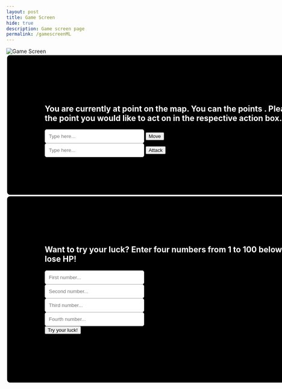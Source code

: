 ```yaml
---
layout: post
title: Game Screen
hide: true
description: Game screen page
permalink: /gamescreenML
---
```


<html lang="en">
<head>
<meta charset="UTF-8">
    <meta name="viewport" content="width=device-width, initial-scale=1.0">
    <style>
      /* styling was done with help of ChatGPT, but values and various styles to include was altered */
        .black-box {
            background-color: black;
            color: white;
            padding: 100px;
            border-radius: 10px;
            border: 2px solid white;
            text-align: left;
            width: 880px;
        }
        .white-input {
            background-color: white;
            padding: 10px;
            border: 1px solid #ccc;
            border-radius: 5px;
            width: 30%;
            box-sizing: border-box;
        }
        .gray-box {
            background-color: #504E4E;
            color: white;
            padding: 100px;
            border-radius: 10px;
            border: 2px solid white;
            text-align: left;
            width: 880px;
        }
    </style>
</head>

<body>
    <!-- map for game -->
    <img id="map" src="https://i.postimg.cc/x1YqnQJZ/MapPos1.jpg" alt="Game Screen" usemap="#gameMap">
    <!-- first black box to hold the main game functions (text, move, attack) -->
    <div class="black-box">
      <h2 id="boxtext">You are currently at point <span id="currentposition"></span> on the map. <span id="rangemovementability"></span><span id="enemyalert"></span>You can <span id="actions"></span> the points <span id="possibleactionpositions"></span>. Please input the number of the point you would like to act on in the respective action box.</h2>
      <input type="number" min="1" max="9" class="white-input" placeholder="Type here..." id="playerinputmove">
      <button onclick="move()">Move</button><br>
      <input type="number" min="1" max="9" class="white-input" placeholder="Type here..." id="playerinputattack">
      <button onclick="strike()">Attack</button>
    </div>
    <!-- second black box to hold the machine learning feature (text, inputs) -->
    <div class="black-box">
      <h2 id="boxtext">Want to try your luck? Enter four numbers from 1 to 100 below and see if you gain or lose HP!</h2>
      <input type="number" min="1" max="100" class="white-input" placeholder="First number..." id="firstnumber"><br>
      <input type="number" min="1" max="100" class="white-input" placeholder="Second number..." id="secondnumber"><br>
      <input type="number" min="1" max="100" class="white-input" placeholder="Third number..." id="thirdnumber"><br>
      <input type="number" min="1" max="100" class="white-input" placeholder="Fourth number..." id="fourthnumber"><br>
      <button onclick="findprobability()">Try your luck!</button>
      <h2 id="boxtext"><span id="result"></span></h2>
    </div>
</body>

<script>
    // frontend (HTML, Javascript) made on a GitHub repository using a teacher template according to their instructions: https://github.com/nighthawkcoders/Nighthawk-Pages
    // define function to check if the class range/movement is true or not. but first set variables to hold whether or not range/movement is true, 0 = false, 1 = true
    let rangecheck = 0;
    let movementcheck = 0;
    async function rangemovementcheck() {
      // GET request to find if range/movement is true or not
      const url = "http://127.0.0.1:8086/api/currentchar/";
      var options = {
          method: 'GET', // *GET, POST, PUT, DELETE, etc.
          mode: 'cors', // no-cors, *cors, same-origin
          cache: 'default', // *default, no-cache, reload, force-cache, only-if-cached
          credentials: 'include', // include, same-origin, omit
          headers: {
              'Content-Type': 'application/json',
          },
      };
      try {
        const response = await fetch(url, options);
        const data = await response.json()
        var currentclassdata = data[0];
        var temprange = currentclassdata.range;
        var tempmovement = currentclassdata.movement;
        
        // convert true/false into 1/0
        if (temprange == true) {
          rangecheck = 1;
        }
        else {
          rangecheck = 0;
        };

        if (tempmovement == true) {
          movementcheck = 1;
        }
        else {
          movementcheck = 0;
        }
      } catch (err) {
        console.log(err);
      }
    };

    // define function to calculate damage
    async function calculateDamage() { // async used because the GET needs to run before the PUT
      var dataHealth = 0;
      // fetch data to get HP
      // const url = "http://{{site.baseurl}}/api/currentchar/"; // revert back to 127.0.0.1:8086 for local
      const url = "http://127.0.0.1:8086/api/currentchar/";
      var options = {
          method: 'GET', // *GET, POST, PUT, DELETE, etc.
          mode: 'cors', // no-cors, *cors, same-origin
          cache: 'default', // *default, no-cache, reload, force-cache, only-if-cached
          credentials: 'include', // include, same-origin, omit
          headers: {
              'Content-Type': 'application/json',
          },
      };

      // get current health
      const response = await fetch(url, options);
      const data = await response.json();
      var dataObject = data[0];
      dataHealth = dataObject["health"];

      // get new healh
      var newhealth = dataHealth - 1;
      dataObject["health"] = newhealth;

      // send PUT request to update with new health
      body = {
          classname: dataObject["classname"],
          health: newhealth,
          attack: dataObject["attack"],
          range: dataObject["range"],
          movement: dataObject["movement"]
      };
      var AuthOptions = {
          mode: 'cors', // no-cors, *cors, same-origin
          credentials: 'include', // include, same-origin, omit
          headers: {
              'Content-Type': 'application/json',
          },
          method: 'PUT', // override the method property
          cache: 'no-cache', // set the cache property
          body: JSON.stringify(body)
      };

      // fetch the API
      fetch(url, AuthOptions)
      .then(response => {
          // check for response errors and display
          if (response.status !== 200) {
              // window.location.href = "{{site.baseurl}}/authorizationfail"; *update with link for error if want
              return;
          }
          // valid response will contain JSON data
          response.json().then(data => {
              console.log("Data updated")
          })
      })
      // catch fetch errors (ie ACCESS to server blocked)
      .catch(err => {
      console.log(err)
      });

      // alert user about being hit and display new health
      alert("You've been hit! Your health is now " + newhealth)

      // check if health is 0 (lose)
      if (newhealth == 0) {
        window.location.href = '{{site.baseurl}}/losescreen';
      }
    };
    
    // define variable for initial position and update it in text
    var position = 1;
    document.getElementById("currentposition").textContent = position;

    // define object for the map images (MapPos1 means at point 1)
    var mapImages = {
        1: "https://i.postimg.cc/x1YqnQJZ/MapPos1.jpg",
        2: "https://i.postimg.cc/GmQtpfvm/MapPos2.jpg",
        3: "https://i.postimg.cc/SK1K6zT0/MapPos3.jpg",
        4: "https://i.postimg.cc/SKxsYGG7/MapPos4.jpg",
        5: "https://i.postimg.cc/ZYdqNn6g/MapPos5.jpg",
        6: "https://i.postimg.cc/rsxF2Z8c/MapPos6.jpg",
        7: "https://i.postimg.cc/RFjV8xxX/MapPos7.jpg",
        8: "https://i.postimg.cc/637pY5g8/MapPos8.jpg",
        9: "https://i.postimg.cc/dtcVjFB0/MapPos9.jpg"
    };

    // define object for possible actions (movement and attack) depending on initial position and update it in text
    // 1: [2, 3] means that when at position 1, they can move or attack to position 2 or 3
    var possibleActionPositions = {
        1: [2, 3],
        2: [1, 3, 4, 5],
        3: [1, 2, 5, 6],
        4: [2, 5, 7],
        5: [2, 3, 4, 6, 7, 8],
        6: [3, 5, 8],
        7: [4, 5, 8, 9],
        8: [5, 6, 7, 9],
        9: [7, 8],
        10: [1, 2, 3, 4, 5, 6, 7, 8, 9]
    };

    document.getElementById("possibleactionpositions").textContent = possibleActionPositions[position];

    // define function to check if a number is in one of the possible actions
    var enemyposition = 9;
    var enemyspot = possibleActionPositions[enemyposition]
    function checkPosition(number, arr) {
      for (var i = 0; i < arr.length; i++) {
        if (arr[i] == number) {
          document.getElementById("enemyalert").textContent = "The enemy is one step away from you! ";
          document.getElementById("actions").textContent = "move to or attack";
          return true;
        }
        else {
          document.getElementById("enemyalert").textContent = "";
          document.getElementById("actions").textContent = "move to";
          return false;
        }
      }
    }
    checkPosition(enemyposition, possibleActionPositions[position]);

    // function to pick a random number from 1 to max, and this is how to decide what the bot is going to do
    function enemychoice(max) {
      var randomnumber = Math.random();
      var scalednumber = randomnumber * max;
      var endnumber = Math.floor(scalednumber) + 1;
      return endnumber;
    };

    // function to pick a random number from an inputted array
    function enemychoice2(array) {
      const randomIndex = Math.floor(Math.random() * array.length);
      var moveposition = array[randomIndex];
      return moveposition;
    };

    // define function for enemy movement
    function enemymove() {
      var moveposition = enemychoice2(enemyspot); // pick spot to move to
      while (moveposition == position) {
        moveposition = enemychoice2(enemyspot); // ensure bot doesn't move to the same spot user is on
      };
      enemyposition = moveposition;
      enemyspot = possibleActionPositions[enemyposition]
      return;
    };
        
    // define function for bot attack
    function enemyattack() {
      var attackposition = enemychoice2(enemyspot); // pick spot to attack
      if (attackposition == position) {
        calculateDamage();
      }
    };

    // define function to get rangecheck and movementcheck and then run functionality of movement, use setTimeout to ensure GET finishes
    function move() {
      rangemovementcheck();
      setTimeout(function() {
        movement();
      }, 200);
    };

    // define helper function for movement
    function movement() {
      // set inputValue to the number entered
      inputmovement = document.getElementById("playerinputmove");
      inputValue = inputmovement.value;
      if (movementcheck == 1) {
        possiblemoves = possibleActionPositions[10];
      }
      else {
        possiblemoves = possibleActionPositions[position];
      }
      for (var i = 0; i < possiblemoves.length; i++) {
        if (possiblemoves[i] == inputValue) {
          // set number entered as new postion and update text for current position, the possible places to act on, and map
          position = inputValue;
          document.getElementById("currentposition").textContent = position;
          if (movementcheck == 1) {
            document.getElementById("possibleactionpositions").textContent = possibleActionPositions[10];
          }
          else {
            document.getElementById("possibleactionpositions").textContent = possibleActionPositions[position];
          }
          var map = document.getElementById("map");
          map.src = mapImages[position];

          // bot action, always move if user isn't one spot away, 1/2 chance to attack and 1/2 chance to move if one spot away
          if (checkPosition(position, enemyspot)) {
            var choice = enemychoice(2);
            if (choice == 1) {
              enemymove();
            }
            else if (choice == 2) {
              enemyattack();
            }
          }
          else {
            enemymove();
          }

          // check positions and give alert if conditions met
          checkPosition(position, enemyspot);

          // override using movementcheck and rangecheck if applicable
          if (movementcheck == 1 && rangecheck == 1) {
            document.getElementById("rangemovementability").textContent = "You're able to move and hit anywhere on the map! ";
            document.getElementById("actions").textContent = "move to or attack";
            document.getElementById("possibleactionpositions").textContent = possibleActionPositions[10];
          }
          else {
            if (movementcheck == 1) {
            document.getElementById("rangemovementability").textContent = "You're able to move anywhere on the map! ";
            document.getElementById("possibleactionpositions").textContent = possibleActionPositions[10];
            }
            if (rangecheck == 1) {
              document.getElementById("rangemovementability").textContent = "You're able to hit anywhere on the map! ";
              document.getElementById("actions").textContent = "attack, but not move to,";
              document.getElementById("possibleactionpositions").textContent = possibleActionPositions[10];
            }
          }
          return;
        }
      }
      alert("Invalid number!");
    }

    // define function to get rangecheck and movementcheck and then run functionality of attack, use setTimeout to ensure GET finishes
    function strike() {
      rangemovementcheck();
      setTimeout(function() {
        attack();
      }, 200);
    };

    // define helper function for player attack
    function attack() {
      inputattack = document.getElementById("playerinputattack");
      inputattackValue = inputattack.value;
      if (rangecheck == 1) {
        possiblemoves = possibleActionPositions[10];
      }
      else {
        possiblemoves = possibleActionPositions[position];
      }
      for (var i = 0; i < possiblemoves.length; i++) {
        if (possiblemoves[i] == inputattackValue) {
          // check if hit or not
          if (possiblemoves[i] == enemyposition) {
            alert("You Hit!")
            window.location.href='{{site.baseurl}}/winscreen'
            return;
          }
          else {
            alert("You Missed!")
          }

          // bot action, always move if user isn't one spot away, 1/2 chance to attack and 1/2 chance to move if one spot away
          if (checkPosition(position, enemyspot)) {
            var choice = enemychoice(2)
            if (choice == 1) {
              enemymove();
            }
            else if (choice == 2) {
              enemyattack();
            }
          }
          else {
            enemymove();
          }

          // check positions to update text
          checkPosition(position, enemyspot)

          // override using movementcheck and rangecheck if applicable
          if (movementcheck == 1 && rangecheck == 1) {
            document.getElementById("rangemovementability").textContent = "You're able to move and hit anywhere on the map! ";
            document.getElementById("actions").textContent = "move to or attack";
            document.getElementById("possibleactionpositions").textContent = possibleActionPositions[10];
          }
          else {
            if (movementcheck == 1) {
            document.getElementById("rangemovementability").textContent = "You're able to move anywhere on the map! ";
            document.getElementById("possibleactionpositions").textContent = possibleActionPositions[10];
            }
            if (rangecheck == 1) {
              document.getElementById("rangemovementability").textContent = "You're able to hit anywhere on the map! ";
              document.getElementById("actions").textContent = "move to or attack";
              document.getElementById("possibleactionpositions").textContent = possibleActionPositions[10];
            }
          }
          return;
        }
      }
      alert("Invalid number!")
    }

    // define function to add 1 HP (used in ML incorporation)
    async function addHP() {
      var dataHealth = 0;
      // const url = "http://{{site.baseurl}}/api/currentchar/"; // revert back to 127.0.0.1:8086 for local
      const url = "http://127.0.0.1:8086/api/currentchar/";
      var options = {
        method: 'GET', // *GET, POST, PUT, DELETE, etc.
        mode: 'cors', // no-cors, *cors, same-origin
        cache: 'default', // *default, no-cache, reload, force-cache, only-if-cached
        credentials: 'include', // include, same-origin, omit
        headers: {
          'Content-Type': 'application/json',
        },
      };

      // get current health
      const response = await fetch(url, options);
      const data = await response.json();
      var dataObject = data[0];
      dataHealth = dataObject["health"];

      // get new health
      var newhealth = dataHealth + 1;
      dataObject["health"] = newhealth;

      // send PUT request with new health
      body = {
        classname: dataObject["classname"],
        health: newhealth,
        attack: dataObject["attack"],
        range: dataObject["range"],
        movement: dataObject["movement"]
      };
      var AuthOptions = {
        mode: 'cors', // no-cors, *cors, same-origin
        credentials: 'include', // include, same-origin, omit
        headers: {
          'Content-Type': 'application/json',
        },
        method: 'PUT', // override the method property
        cache: 'no-cache', // set the cache property
        body: JSON.stringify(body)
      };

      // fetch the API
      fetch(url, AuthOptions)
        .then(response => {
          // check for response errors and display
          if (response.status !== 200) {
            // window.location.href = "{{site.baseurl}}/authorizationfail"; *update with link for error
            return;
          }
          // valid response will contain JSON data
          response.json().then(data => {
          console.log("Data updated")
          })
        })
      // catch fetch errors (ie ACCESS to server blocked)
      .catch(err => {
      console.log(err)
      });
      
      alert("Your luck paid off! You gained 1 HP! Your new health is " + newhealth)
    };

    // define function to subtract 1 HP (used in ML incorporation)
    async function subtractHP() {
      var dataHealth = 0;
      // const url = "http://{{site.baseurl}}/api/currentchar/"; // revert back to 127.0.0.1:8086 for local
      const url = "http://127.0.0.1:8086/api/currentchar/";
      var options = {
        method: 'GET', // *GET, POST, PUT, DELETE, etc.
        mode: 'cors', // no-cors, *cors, same-origin
        cache: 'default', // *default, no-cache, reload, force-cache, only-if-cached
        credentials: 'include', // include, same-origin, omit
        headers: {
          'Content-Type': 'application/json',
        },
      };
      // get current health
      const response = await fetch(url, options);
      const data = await response.json();
      var dataObject = data[0];
      dataHealth = dataObject["health"];
      // calculate new health
      var newhealth = dataHealth - 1;
      dataObject["health"] = newhealth;
      // send PUT request with new health
      body = {
        classname: dataObject["classname"],
        health: newhealth,
        attack: dataObject["attack"],
        range: dataObject["range"],
        movement: dataObject["movement"]
      };
      var AuthOptions = {
        mode: 'cors', // no-cors, *cors, same-origin
        credentials: 'include', // include, same-origin, omit
        headers: {
          'Content-Type': 'application/json',
        },
        method: 'PUT', // override the method property
        cache: 'no-cache', // set the cache property
        body: JSON.stringify(body)
      };
      // fetch the API
      fetch(url, AuthOptions)
        .then(response => {
          // check for response errors and display
          if (response.status !== 200) {
            // window.location.href = "{{site.baseurl}}/authorizationfail"; *update with link for error
            return;
          }
          // valid response will contain JSON data
          response.json().then(data => {
          console.log("Data updated")
          })
        })
      // catch fetch errors (ie ACCESS to server blocked)
      .catch(err => {
      console.log(err)
      });

      // relay result
      alert("Your luck unfortunately did not pay off. You lost 1 HP. Your new health is " + newhealth)
      
      // check if health is 0
      if (newhealth == 0) {
        window.location.href = '{{site.baseurl}}/losescreen';
      }
    };

    // define function to find probability of survival using Titanic model and then send request to update health
    function findprobability() {
      // get value of inputted numbers and store as firstnumber, secondnumber, thirdnumber, and fourthnumber
      firstnumberinput = document.getElementById("firstnumber");
      secondnumberinput = document.getElementById("secondnumber");
      thirdnumberinput = document.getElementById("thirdnumber");
      fourthnumberinput = document.getElementById("fourthnumber");
      firstnumber = firstnumberinput.value;
      secondnumber = secondnumberinput.value;
      thirdnumber = thirdnumberinput.value;
      fourthnumber = fourthnumberinput.value;

      // randomize numbers
      originalfirst = firstnumber;
      originalsecond = secondnumber;
      originalthird = thirdnumber;
      originalfourth = fourthnumber;
      inputs = [firstnumber, secondnumber, thirdnumber, fourthnumber];
      for (let i = inputs.length - 1; i > 0; i--) {
        const j = Math.floor(Math.random() * (i + 1));
        [inputs[i], inputs[j]] = [inputs[j], inputs[i]];
      }
      [firstnumber, secondnumber, thirdnumber, fourthnumber] = inputs;
      
      // first number used to determine gender and alone
      if (firstnumber % 2 == 0) {
        sex = 'm';
        alone = 'y';
      }
      else {
        sex = 'f';
        alone = 'n';
      }

      // second number used to determine fare and class
      fare = secondnumber * 12
      if (fare >= 500) {
        pclass = 1;
      }
      else if (fare >= 250 && fare < 500) {
        pclass = 2;
      }
      else {
        pclass = 3;
      }

      // third number used to determine age and departure place
      age = thirdnumber / 2;
      if (age % 3 == 0) {
        embarked = 'S';
      } 
      else if (age % 3 == 1) {
        embarked = 'C';
      }
      else {
        embarked = 'Q';
      }

      // fourth number used to determine siblings and parents
      while (fourthnumber > 5) {
        fourthnumber = Math.round(fourthnumber / 2)
      }
      siblings = fourthnumber
      while (fourthnumber > 2) {
        fourthnumber = Math.round(fourthnumber/2)
      }
      siblings = fourthnumber
      parents = fourthnumber

      // code to send POST request to feed into machine laerning
      var url = "http://127.0.0.1:8086/api/ml/"
      var body = {
        socialclass: pclass,
        age: age,
        sex: sex,
        siblings: siblings,
        family: parents,
        fare: fare,
        port: embarked,
        alone: alone
      };
      var requestOptions = {
        method: "POST",
        headers: {
          'Content-Type': 'application/json',
        },
        body: JSON.stringify(body),
        redirect: "follow"
      };
      fetch(url, requestOptions)
        .then(response => {
          if (response.status !== 200) {
            return;
          }
          response.json().then(data => {
            console.log("Data received") // use for testing
            var survivability = data;
            var survivabilitypercent = Math.round(survivability * 100);
            document.getElementById("result").textContent = "You have a " + survivabilitypercent + "% chance to gain HP!";
            
            // code to process probability, pick random number from 1 to 100 and add 1 HP if percent is greater than the number and subtract 1 HP if otherwise
            var decision = Math.floor(Math.random() * 100);
            if (decision <= survivabilitypercent) {
              addHP();
            }
            else {
              subtractHP();
            } 
          })
        })
      .catch(err => {
        console.log(err)
      }); 
    }
</script>
